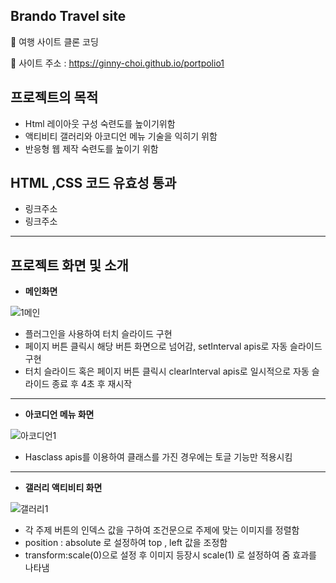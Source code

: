 ## Brando Travel site
📌 여행 사이트 클론 코딩 

📌 사이트 주소 : https://ginny-choi.github.io/portpolio1

## 프로젝트의 목적
* Html 레이아웃 구성 숙련도를 높이기위함
* 액티비티 갤러리와 아코디언 메뉴 기술을 익히기 위함
* 반응형 웹 제작 숙련도를 높이기 위함


## HTML ,CSS 코드 유효성 통과 
* 링크주소
* 링크주소

---

## 프로젝트 화면 및 소개
+ **메인화면**

![1메인](https://user-images.githubusercontent.com/77954029/126491261-98fbe028-49fc-4a83-93cc-2a987a8706b8.gif)

- 플러그인을 사용하여 터치 슬라이드 구현
- 페이지 버튼 클릭시 해당 버튼 화면으로 넘어감, setInterval apis로 자동 슬라이드 구현
- 터치 슬라이드 혹은 페이지 버튼 클릭시 clearInterval apis로 일시적으로 자동 슬라이드 종료 후 4초 후 재시작 

---

+ **아코디언 메뉴 화면**

![아코디언1](https://user-images.githubusercontent.com/77954029/126490330-c1ba59f5-05f9-498f-92d6-7bc1596d9b30.gif)

* Hasclass apis를 이용하여 클래스를 가진 경우에는 토글 기능만 적용시킴 
---
 
+ **갤러리 액티비티 화면**

![갤러리1](https://user-images.githubusercontent.com/77954029/126467043-a673ffa4-05c4-48b2-8880-1eafeee9da46.gif)

* 각 주제 버튼의 인덱스 값을 구하여 조건문으로 주제에 맞는 이미지를 정렬함 
* position : absolute 로 설정하여 top , left 값을 조정함 
* transform:scale(0)으로 설정 후 이미지 등장시 scale(1) 로 설정하여 줌 효과를 나타냄 

